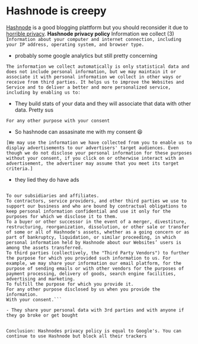 # Hashnode is creepy

[Hashnode](https://www.highperformancecpmgate.com/xgtttt6rw?key=505620555b8a717ec8e84c963595f0e9) is a good blogging plattform but you should reconsider it due to [horrible privacy](https://www.highperformancecpmgate.com/xgtttt6rw?key=505620555b8a717ec8e84c963595f0e9). 
**Hashnode privacy policy**
Information we collect (3)
```Information about your computer and internet connection, including your IP address, operating system, and browser type.``` 

- probably some google analytics but still pretty concerning

```The information we collect automatically is only statistical data and does not include personal information, but we may maintain it or associate it with personal information we collect in other ways or receive from third parties. It helps us to improve the Websites and Service and to deliver a better and more personalized service, including by enabling us to:``` 

- They build stats of your data and they will associate that data with other data. Pretty sus

```For any other purpose with your consent``` 

- So hashnode can assasinate me with my consent 😆

```[We may use the information we have collected from you to enable us to display advertisements to our advertisers' target audiences. Even though we do not disclose your personal information for these purposes without your consent, if you click on or otherwise interact with an advertisement, the advertiser may assume that you meet its target criteria.]``` 

- they lied they do have ads

```We may disclose personal information that we collect or you provide as described in this privacy policy:

To our subsidiaries and affiliates.
To contractors, service providers, and other third parties we use to support our business and who are bound by contractual obligations to keep personal information confidential and use it only for the purposes for which we disclose it to them.
To a buyer or other successor in the event of a merger, divestiture, restructuring, reorganization, dissolution, or other sale or transfer of some or all of Hashnode's assets, whether as a going concern or as part of bankruptcy, liquidation, or similar proceeding, in which personal information held by Hashnode about our Websites’ users is among the assets transferred.
To third parties (collectively, the "Third Party Vendors") to further the purpose for which you provided such information to us. For example, we may share your information our email platform, for the purpose of sending emails or with other vendors for the purposes of payment processing, delivery of goods, search engine facilities, advertising and marketing.
To fulfill the purpose for which you provide it.
For any other purpose disclosed by us when you provide the information.
With your consent.```

- They share your personal data with 3rd parties and with anyone if they go broke or get bought 


Conclusion: Hashnodes privacy policy is equal to Google's. You can continue to use Hashnode but block all their trackers